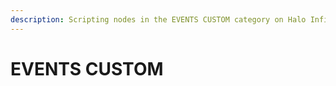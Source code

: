 ```yaml
---
description: Scripting nodes in the EVENTS CUSTOM category on Halo Infinite.
---
```


# EVENTS CUSTOM

